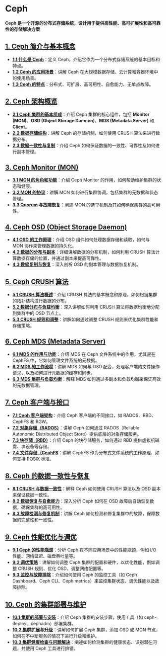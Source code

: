# Ceph 
 **Ceph 是一个开源的分布式存储系统，设计用于提供高性能、高可扩展性和高可靠性的存储解决方案**

## [**1. Ceph 简介与基本概念**](./1.ceph简介与基本概念)
- **[1.1 什么是 Ceph](./1.ceph简介与基本概念/1.什么是ceph.md)**：定义 Ceph，介绍它作为一个分布式存储系统的基本目标和特点。
- **[1.2 Ceph 的应用场景](./1.ceph简介与基本概念/2.Ceph的应用场景.md)**：讲解 Ceph 在大规模数据存储、云计算和容器环境中的使用场景。
- **[1.3 Ceph 的特点](./1.ceph简介与基本概念/3.Ceph的特点.md)**：分布式、可扩展、高可用性、自愈能力、无单点故障。

## [2. Ceph 架构概览](./2.Ceph架构概览)
- **[2.1 Ceph 集群的基本组成](./2.Ceph架构概览/1.ceph集群的基本组成.md)**：介绍 Ceph 集群的核心组件，包括 **Monitor (MON)**、**OSD (Object Storage Daemon)**、**MDS (Metadata Server)** 和 **Client**。
- **[2.2 数据存储结构](./2.Ceph架构概览/2.数据存储结构.md)**：讲解 Ceph 的存储机制，如何使用 CRUSH 算法来进行数据分布。
- **[2.3 数据一致性与复制](./2.Ceph架构概览/3.数据一致性与复制.md)**：介绍 Ceph 如何保证数据的一致性、可靠性及如何进行副本管理。

## [3. Ceph Monitor (MON)](./3.CephMonitor(MON))
- **[3.1 MON 的角色和功能](./3.CephMonitor(MON)/1.MON的角色和功能.md)**：介绍 Ceph Monitor 的作用，如何帮助维护集群的状态和健康。
- **[3.2 MON 的协议](./3.CephMonitor(MON)/2.MON的协议.md)**：讲解 MON 如何进行集群协调，包括集群的元数据和状态管理。
- **[3.3 Quorum 与故障恢复](./3.CephMonitor(MON)/3.Quorum与故障恢复.md)**：阐述 MON 的选举机制及其如何确保集群的高可用性。

## [4. Ceph OSD (Object Storage Daemon)](./4.CephOSD(ObjectStorageDaemon))
- **[4.1 OSD 的工作原理](./4.CephOSD(ObjectStorageDaemon)/1.OSD的工作原理.md)**：介绍 OSD 组件如何处理数据存储和读取，如何与 MON 协作来管理数据的持久化。
- **[4.2 数据的分布与副本](./4.CephOSD(ObjectStorageDaemon)/2.数据的分布与副本.md)**：详细讲解数据的分布机制，如何利用 CRUSH 算法计算数据存储的位置，并通过副本来提高可靠性。
- **[4.3 数据复制与恢复](./4.CephOSD(ObjectStorageDaemon)/3.数据复制与恢复.md)**：深入剖析 OSD 的副本管理与数据恢复机制。

## [5. Ceph CRUSH 算法](./5.CephCRUSH算法)
- **[5.1 CRUSH 算法概述](./5.CephCRUSH算法/1.CRUSH%20算法概述.md)**：介绍 CRUSH 算法的基本概念和原理，如何根据集群的拓扑结构进行数据的分布。
- **[5.2 数据分布与负载均衡](./5.CephCRUSH算法/2.数据分布与负载均衡.md)**：深入讲解如何利用 CRUSH 算法将数据均衡地分配到集群中的 OSD 节点上。
- **[5.3 CRUSH 规则和调整](./5.CephCRUSH算法/3.CRUSH%20规则和调整.md)**：讲解如何通过调整 CRUSH 规则来优化集群性能和存储策略。

## [6. Ceph MDS (Metadata Server)](./6.CephMDS(MetadataServer))
- **[6.1 MDS 的作用与功能](./6.CephMDS(MetadataServer)/1.MDS的作用与功能.md)**：介绍 MDS 在 Ceph 文件系统中的作用，尤其是在 CephFS 中，它如何管理文件系统的元数据。
- **[6.2 MDS 的工作流程](./6.CephMDS(MetadataServer)/2.MDS的工作流程.md)**：讲解 MDS 如何与 OSD 配合，处理客户端的文件操作请求，以及如何进行元数据的缓存和同步。
- **[6.3 MDS 集群与负载均衡](./6.CephMDS(MetadataServer)/3.MDS集群与负载均衡.md)**：解释 MDS 如何通过多副本和负载均衡来保证高效的元数据管理。

## [7. Ceph 客户端与接口](./7.Ceph客户端与接口)
- **[7.1 Ceph 客户端架构](./7.Ceph客户端与接口/1.Ceph%20客户端架构.md)**：介绍 Ceph 客户端的不同接口，如 RADOS、RBD、CephFS 和 RGW。
- **[7.2 对象存储（RADOS）](./7.Ceph客户端与接口/2.对象存储(RADOS).md)**：讲解 Ceph 如何通过 RADOS（Reliable Autonomic Distributed Object Store）提供底层的对象存储服务。
- **[7.3 块存储（RBD）](./7.Ceph客户端与接口/3.块存储（RBD）.md)**：介绍 Ceph 的块存储服务，如何通过 RBD 提供虚拟机磁盘、块设备等存储。
- **[7.4 文件存储（CephFS](./7.Ceph客户端与接口/4.文件存储（CephFS）.md)**：讲解 CephFS 作为分布式文件系统的工作原理，如何支持 POSIX 标准。

## [8. Ceph 的数据一致性与恢复](./8.Ceph的数据一致性与恢复)
- **[8.1 CRUSH 与数据一致性](./8.Ceph的数据一致性与恢复/1.CRUSH%20与数据一致性.md)**：解释 Ceph 如何使用 CRUSH 算法以及 OSD 副本来保证数据一致性。
- **[8.2 数据恢复与自愈能力](./8.Ceph的数据一致性与恢复/2.数据恢复与自愈能力.md)**：深入分析 Ceph 如何在 OSD 故障后自动恢复数据，确保集群的高可用性。
- **[8.3 故障检测与修复机制](./8.Ceph的数据一致性与恢复/3.故障检测与修复机制.md)**：讲解 Ceph 如何检测和修复集群中的故障，保障数据的完整性和一致性。

## [9. Ceph 性能优化与调优](./9.Ceph性能优化与调优)
- **[9.1 Ceph 的性能瓶颈](./9.Ceph性能优化与调优/1.Ceph%20的性能瓶颈.md)**：分析 Ceph 在不同应用场景中的性能瓶颈，例如 I/O 性能、网络延迟、磁盘吞吐量等。
- **[9.2 调优策略](./9.Ceph性能优化与调优/2.调优策略.md)**：讲解如何调整 Ceph 集群的配置和硬件，以优化性能，例如调整 CRUSH 规则、优化 OSD、调整网络配置等。
- **[9.3 监控与故障排除](./9.Ceph性能优化与调优/3.监控与故障排除.md)**：介绍如何使用 Ceph 的监控工具（如 Ceph Dashboard、Ceph CLI、Ceph metrics）来监控集群状态、调优性能以及故障排除。

## [10. Ceph 的集群部署与维护](./10.Ceph的集群部署与维护)
- **[10.1 集群的部署与安装](./10.Ceph的集群部署与维护/1.集群的部署与安装.md)**：介绍 Ceph 集群的安装步骤，使用工具（如 ceph-deploy、cephadm）部署集群。
- **[10.2 集群扩展与升级](./10.Ceph的集群部署与维护/2.集群扩展与升级.md)**：讲解如何扩展 Ceph 集群，添加 OSD 或 MON 节点，如何在不中断服务的情况下进行升级和维护。
- **[10.3 集群健康检查与问题解决](./10.Ceph的集群部署与维护/3.集群健康检查与问题解决.md)**：阐述如何检测集群的健康状态、识别潜在问题，并使用 Ceph 工具进行排错。

